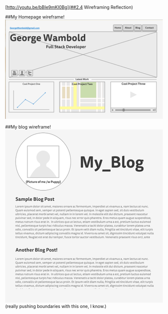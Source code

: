 [http://youtu.be/bBIe9mKI0Bg](##2.4 Wireframing Reflection)


##My Homepage wireframe! 
![homepage-wireframe](wireframe-index.png)


##My blog wireframe!
![blog-wireframe](wireframe-blog-index.png)
(really pushing boundaries with this one, I know.)